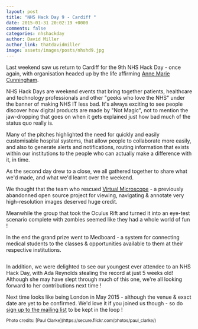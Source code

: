 ```yaml
---
layout: post
title: "NHS Hack Day 9 - Cardiff "
date: 2015-01-31 20:02:19 +0000
comments: false
categories: nhshackday
author: David Miller
author_link: thatdavidmiller
image: assets/images/posts/nhshd9.jpg
---
```

Last weekend saw us return to Cardiff for the 9th NHS Hack Day - once again, with organisation
headed up by the life affirming [Anne Marie Cunningham](https://twitter.com/amcunningham).

NHS Hack Days are weekend events that bring together patients, healthcare and technology professionals and other
"geeks who love the NHS" under the banner of making NHS IT less bad. It's always exciting to see people discover
how digital products are made by "Not Magic", not to mention the jaw-dropping that goes on when it gets explained
just how bad much of the status quo really is.

Many of the pitches highlighted the need for quickly and easily customisable hospital systems, that allow
people to collaborate more easily, and also to generate alerts and notifications, routing information that exists
within our institutions to the people who can actually make a difference with it, in time.

As the second day drew to a close, we all gathered together to share what we'd made, and what we'd learnt over
the weekend.

We thought that the team who rescued [Virtual Microscope](http://virtualmicroscope.readthedocs.org/en/hackday/) -
a previously abandonned open source project for viewing, navigating & annotate very high-resolution images deserved
huge credit.

Meanwhile the group that took the Oculus Rift and turned it into an eye-test scenario complete with zombies seemed
like they had a whole world of fun !

In the end the grand prize went to Medboard - a system for connecting medical students to the classes & opportunities
available to them at their respective institutions.

<div class="post-thumb">
  <img class="img-responsive" src="/assets/images/posts/nhshd9.baby.jpg" alt="" />
</div><!--//post-thumb-->

In addition, we were delighted to see our youngest ever attendee to an NHS Hack Day, with Ada Reynolds stealing the record at just
5 weeks old! Although she may have slept through much of this one, we're all looking forward to her contributions next time !

Next time looks like being London in May 2015 - although the venue & exact date are yet to be confirmed. We'd love it
if you joined us though - so do [sign up to the mailing list](http://nhshackday.com) to be kept in the loop !

<small>
Photo credits: [Paul Clarke](https://secure.flickr.com/photos/paul_clarke/)
</small>
